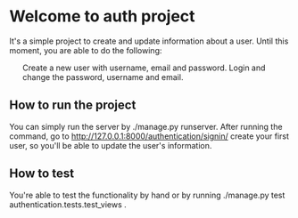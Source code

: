 <h1>Welcome to auth project</h1>

It's a simple project to create and update information about a user.
Until this moment, you are able to do the following:
    <ul>
    Create a new user with username, email and password.
    Login and change the password, username  and email.
    </ul>

<h2>How to run the project</h2>

You can simply run the server by ./manage.py runserver. After running the command, go to http://127.0.0.1:8000/authentication/signin/ create your first user, so you'll be able to update the user's information.

<h2>How to test</h2>

You're able to test the functionality by hand or by running ./manage.py test authentication.tests.test_views .